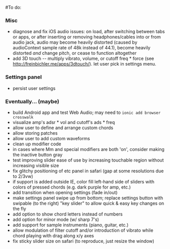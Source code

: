 #To do:

### Misc
* diagnose and fix iOS audio issues: on load, after switching between tabs or apps, or after inserting or removing headphones/cables into or from audio jack, audio may become heavily distorted (caused by audioContext sample rate of 48k instead of 44.1), become heavily distorted *and* change pitch, or cease to function altogether
* add 3D touch -- multiply vibrato, volume, or cutoff freq * force (see http://freinbichler.me/apps/3dtouch/). let user pick in settings menu.

### Settings panel
* persist user settings

### Eventually... (maybe)
* build Android app and test Web Audio; may need to `ionic add browser crosswalk`
* visualize amp's adsr \* vol and cutoff's ads \* freq
* allow user to define and arrange custom chords
* allow storing patches
* allow user to add custom waveforms
* clean up modifier code
* in cases where Mm and special modifiers are both 'on', consider making the inactive button gray
* test improving slider ease of use by increasing touchable region without increasing visible size
* fix glitchy positioning of etc panel in safari (gap at some resolutions due to 2/3vw)
* if support is added outside IE, color fill left-hand side of sliders with colors of pressed chords (e.g. dark purple for amp, etc.)
* add transition when opening settings (fade in/out)
* make settings panel swipe up from bottom; replace settings button with swipable (to the right) "key slider" to allow quick & easy key changes on the fly
* add option to show chord letters instead of numbers
* add option for minor mode (w/ sharp 7's)
* add support for sample instruments (piano, guitar, etc.)
* allow modulation of filter cutoff and/or introduction of vibrato while chord playing with drag along x/y axes
* fix sticky slider size on safari (to reproduce, just resize the window)
